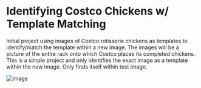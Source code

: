 # Identifying Costco Chickens w/ Template Matching

Initial project using images of Costco rotisserie chickens as templates to identify/match the template within a new image. The images will be a picture of the entire rack onto which Costco places its completed chickens. This is a simple project and only identifies the exact image as a template within the new image. Only finds itself within test image. 

![image](https://github.com/NicholasMcFadden/Computer-Vision/assets/97934765/cceafa7b-7c59-43fa-a143-ed617f959d3a)

